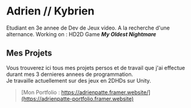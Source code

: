 # Adrien // Kybrien
Etudiant en 3e annee de Dev de Jeux video.
A la recherche d'une alternance.
Working on : HD2D Game ***My Oldest Nightmare***

## Mes Projets
Vous trouverez ici tous mes projets persos et de travail que j'ai effectue durant mes 3 dernieres annees de programmation.    
Je travaille actuellement sur des jeux en 2DHDs sur Unity.   
> [Mon Portfolio : https://adrienpatte.framer.website/](https://adrienpatte-portfolio.framer.website)






<!--
**Kybrien/Kybrien** is a ✨ _special_ ✨ repository because its `README.md` (this file) appears on your GitHub profile.

Here are some ideas to get you started:

- 🔭 I’m currently working on ...
- 🌱 I’m currently learning ...
- 👯 I’m looking to collaborate on ...
- 🤔 I’m looking for help with ...
- 💬 Ask me about ...
- 📫 How to reach me: ...
- 😄 Pronouns: ...
- ⚡ Fun fact: ...
-->
